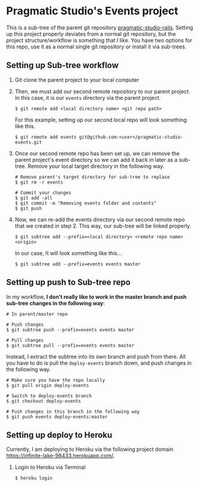 # Pragmatic Studio's Events project

This is a sub-tree of the parent git repository [pragmatic-studio-rails](https://github.com/tsoto111/pragmatic-studio-rails). Setting up this project properly deviates from a normal git repository, but the project structure/workflow is something that I like. You have two options for this repo, use it as a normal single git repository or install it via sub-trees.

## Setting up Sub-tree workflow
1. Git clone the parent project to your local computer

2. Then, we must add our second remote repository to our parent project. In this case, it is our `events` directory via the parent project.

	`$ git remote add <local directory name> <git repo path>`

	For this example, setting up our second local repo will look something like this.
	
	`$ git remote add events git@github.com:<user>/pragmatic-studio-events.git`

3. Once our second remote repo has been set up, we can remove the parent project's event directory so we can add it back in later as a sub-tree. Remove your local target directory in the following way.

	```
	# Remove parent's target directory for sub-tree to replace
	$ git rm -r events

	# Commit your changes
	$ git add -all
	$ git commit -m "Removing events folder and contents"
	$ git push
	```

4. Now, we can re-add the events directory via our second remote repo that we created in step 2. This way, our sub-tree will be linked properly.

	`$ git subtree add --prefix=<local directory> <remote repo name> <origin>`

	In our case, It will look something like this...

	`$ git subtree add --prefix=events events master`

## Setting up push to Sub-tree repo

In my workflow, **I don't really like to work in the master branch and push sub-tree changes in the following way**: 

```
# In parent/master repo

# Push changes
$ git subtree push --prefix=events events master

# Pull changes
$ git subtree pull --prefix=events events master

``` 

Instead, I extract the subtree into its own branch and push from there. All you have to do is pull the `deploy-events` branch down, and push changes in the following way.

```
# Make sure you have the repo locally
$ git pull origin deploy-events

# Switch to deploy-events branch
$ git checkout deploy-events

# Push changes in this branch in the following way
$ git push events deploy-events:master
```

## Setting up deploy to Heroku

Currently, I am deploying to Heroku via the following project domain https://infinite-lake-98433.herokuapp.com/.

1. Login to Heroku via Terminal

	`$ heroku login`
